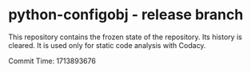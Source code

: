 # python-configobj - release branch

This repository contains the frozen state of the repository.
Its history is cleared. It is used only for static code
analysis with Codacy.

Commit Time: 1713893676